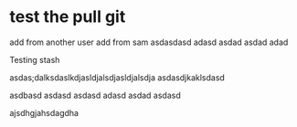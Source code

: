 # test the pull git
 
add from another user
add from sam
asdasdasd
adasd
asdad
asdad
adad

Testing stash

asdas;dalksdaslkdjasldjalsdjasldjalsdja
asdasdjkaklsdasd

asdbasd
asdasd
asdasd
adasd
asdad
asdasd

ajsdhgjahsdagdha
